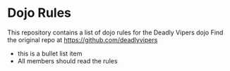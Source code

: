 Dojo Rules
==========

This repository contains a list of dojo rules for the Deadly Vipers dojo
Find the original repo at https://github.com/deadlyvipers
* this is a bullet list item
* All members should read the rules

